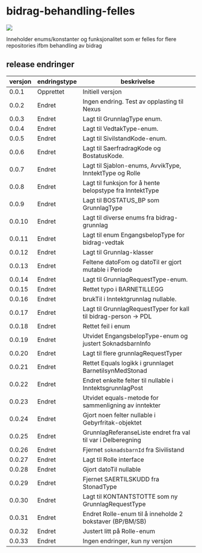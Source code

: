 # bidrag-behandling-felles

![](https://github.com/navikt/bidrag-behandling-felles/workflows/maven%20deploy/badge.svg)

Inneholder enums/konstanter og funksjonalitet som er felles for flere repositories ifbm behandling av bidrag

## release endringer


| versjon | endringstype | beskrivelse                                                     |
|---------|--------------|-----------------------------------------------------------------|
| 0.0.1   | Opprettet    | Initiell versjon                                                |
| 0.0.2   | Endret       | Ingen endring. Test av opplasting til Nexus                     |
| 0.0.3   | Endret       | Lagt til GrunnlagType enum.                                     |
| 0.0.4   | Endret       | Lagt til VedtakType-enum.                                       |
| 0.0.5   | Endret       | Lagt til SivilstandKode-enum.                                   |
| 0.0.6   | Endret       | Lagt til SaerfradragKode og BostatusKode.                       |
| 0.0.7   | Endret       | Lagt til Sjablon-enums, AvvikType, InntektType og Rolle         |
| 0.0.8   | Endret       | Lagt til funksjon for å hente belopstype fra InntektType        |
| 0.0.9   | Endret       | Lagt til BOSTATUS_BP som GrunnlagType                           |
| 0.0.10  | Endret       | Lagt til diverse enums fra bidrag-grunnlag                      |
| 0.0.11  | Endret       | Lagt til enum EngangsbelopType for bidrag-vedtak                |                     
| 0.0.12  | Endret       | Lagt til Grunnlag-klasser                                       |
| 0.0.13  | Endret       | Feltene datoFom og datoTil er gjort mutable i Periode           |
| 0.0.14  | Endret       | Lagt til GrunnlagRequestType-enum.                              |
| 0.0.15  | Endret       | Rettet typo i BARNETILLEGG                                      |
| 0.0.16  | Endret       | brukTil i Inntektgrunnlag nullable.                             |
| 0.0.17  | Endret       | Lagt til GrunnlagRequestTyper for kall til bidrag-person -> PDL |
| 0.0.18  | Endret       | Rettet feil i enum                                              |
| 0.0.19  | Endret       | Utvidet EngangsbelopType-enum og justert SoknadsbarnInfo        |
| 0.0.20  | Endret       | Lagt til flere grunnlagRequestTyper                             |
| 0.0.21  | Endret       | Rettet Equals logikk i grunnlaget BarnetilsynMedStonad          |
| 0.0.22  | Endret       | Endret enkelte felter til nullable i InntektsgrunnlagPost       |
| 0.0.23  | Endret       | Utvidet equals-metode for sammenligning av inntekter            |
| 0.0.24  | Endret       | Gjort noen felter nullable i Gebyrfritak-objektet               |
| 0.0.25  | Endret       | GrunnlagReferanseListe endret fra val til var i Delberegning    |
| 0.0.26  | Endret       | Fjernet `soknadsbarnId` fra Sivilistand                         |
| 0.0.27  | Endret       | Lagt til Rolle interface                                        |
| 0.0.28  | Endret       | Gjort datoTil nullable                                          |
| 0.0.29  | Endret       | Fjernet SAERTILSKUDD fra StonadType                             |
| 0.0.30  | Endret       | Lagt til KONTANTSTOTTE som ny GrunnlagRequestType               |
| 0.0.31  | Endret       | Endret Rolle-enum til å inneholde 2 bokstaver (BP/BM/SB)        |
| 0.0.32  | Endret       | Justert litt på Rolle-enum                                      |
| 0.0.33  | Endret       | Ingen endringer, kun ny versjon                                 |